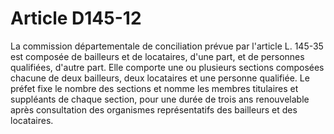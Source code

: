 # Article D145-12

La commission départementale de conciliation prévue par l'article L. 145-35 est composée de bailleurs et de locataires, d'une part, et de personnes qualifiées, d'autre part. Elle comporte une ou plusieurs sections composées chacune de deux bailleurs, deux locataires et une personne qualifiée. Le préfet fixe le nombre des sections et nomme les membres titulaires et suppléants de chaque section, pour une durée de trois ans renouvelable après consultation des organismes représentatifs des bailleurs et des locataires.
